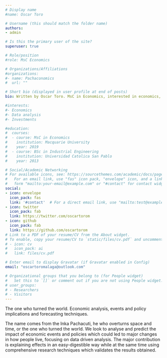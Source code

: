 ```yaml
---
# Display name
#name: Oscar Toro

# Username (this should match the folder name)
authors:
- admin

# Is this the primary user of the site?
superuser: true

# Role/position
#role: MsC Economics

# Organizations/Affiliations
#organizations:
#- name: Pachaconomics
#  url: ""

# Short bio (displayed in user profile at end of posts)
bio: Written by Oscar Toro. MsC in Economics, interested in economics, econometrics, and data-related projects.

#interests:
#- Economics
#- Data analysis
#- Investments

#education:
#  courses:
#  - course: MsC in Economics
#    institution: Macquarie University
#    year: 2019
#  - course: BSc in Industrial Engineering
#    institution: Universidad Catolica San Pablo
#    year: 2013

# Social/Academic Networking
# For available icons, see: https://sourcethemes.com/academic/docs/page-builder/#icons
#   For an email link, use "fas" icon pack, "envelope" icon, and a link in the
#   form "mailto:your-email@example.com" or "#contact" for contact widget.
social:
- icon: envelope
  icon_pack: fas
  link: '#contact'  # For a direct email link, use "mailto:test@example.org".
- icon: twitter
  icon_pack: fab
  link: https://twitter.com/oscartorom
- icon: github
  icon_pack: fab
  link: https://github.com/oscartorom
# Link to a PDF of your resume/CV from the About widget.
# To enable, copy your resume/CV to `static/files/cv.pdf` and uncomment the lines below.
# - icon: cv
#   icon_pack: ai
#   link: files/cv.pdf

# Enter email to display Gravatar (if Gravatar enabled in Config)
email: "oscartoromalaga@outlook.com"

# Organizational groups that you belong to (for People widget)
#   Set this to `[]` or comment out if you are not using People widget.
# user_groups:
# - Researchers
# - Visitors
---
```


The one who turned the world.
Economic analysis, events and policy implications and forecasting techniques. 

The name comes from the Inka Pachacuti, he who overturns space and time, or the one who turned the world.
We look to analyse and predict the impact of economic events and policies which could led to major changes in how people live, focusing on data driven analysis.
The major contribution is explaining effects in an easy-digestible way while at the same time using comprehensive research techniques which validates the results obtained.
